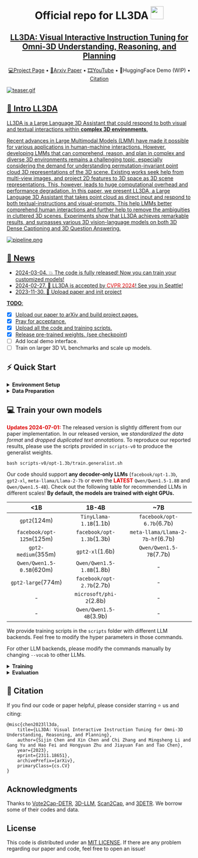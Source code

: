 <div align= "center">
    <h1> Official repo for LL3DA <img src="./assets/icon.png" width="35px"></h1>

</div>

<div align="center">
    <h2> <a href="https://ll3da.github.io/">LL3DA: Visual Interactive Instruction Tuning for Omni-3D Understanding, Reasoning, and Planning</a></h2>

<p align="center">
  <a href="https://ll3da.github.io/">💻Project Page</a> •
  <a href="https://arxiv.org/abs/2311.18651">📄Arxiv Paper</a> •
  <a href="https://www.youtube.com/watch?v=224JzkdHjfg">🎞YouTube</a> •
  🤗HuggingFace Demo (WIP) •
  <a href="#-citation">Citation
</p>

</div>

![teaser.gif](assets/teaser-simutaneous.gif)


## 🏃 Intro LL3DA

LL3DA is a Large Language 3D Assistant that could respond to both visual and textual interactions within **complex 3D environments**.
<!-- 
<details>
    <summary><b>Technical details</b></summary> -->

Recent advances in Large Multimodal Models (LMM) have made it possible for various applications in human-machine interactions. However, developing LMMs that can comprehend, reason, and plan in complex and diverse 3D environments remains a challenging topic, especially considering the demand for understanding permutation-invariant point cloud 3D representations of the 3D scene. Existing works seek help from multi-view images, and project 2D features to 3D space as 3D scene representations. This, however, leads to huge computational overhead and performance degradation. In this paper, we present LL3DA, a Large Language 3D Assistant that takes point cloud as direct input and respond to both textual-instructions and visual-prompts. This help LMMs better comprehend human interactions and further help to remove the ambiguities in cluttered 3D scenes. Experiments show that LL3DA achieves remarkable results, and surpasses various 3D vision-language models on both 3D Dense Captioning and 3D Question Answering.

![pipeline.png](assets/pipeline.png)


## 🚩 News

- 2024-03-04. 💥 The code is fully released! Now you can train your customized models!
- 2024-02-27. 🎉 LL3DA is accepted by <font color="#dd0000">CVPR 2024</font>! See you in Seattle!
- 2023-11-30. 📣 Upload paper and init project

**TODO**:

- [x] Upload our paper to arXiv and build project pages.
- [x] Pray for acceptance.
- [x] Upload all the code and training scripts.
- [x] Release pre-trained weights. (see [checkpoint](https://huggingface.co/CH3COOK/LL3DA-weight-release/blob/main/ll3da-opt-1.3b.pth))
- [ ] Add local demo interface.
- [ ] Train on larger 3D VL benchmarks and scale up models.

## ⚡ Quick Start

<details>
  <summary><b>Environment Setup</b></summary>

**Step 1. Build Dependencies.** Our code is tested with CUDA 11.6 and Python 3.8.16. To run the codes, you should first install the following packages:

```
h5py
scipy
cython
plyfile
'trimesh>=2.35.39,<2.35.40'
'networkx>=2.2,<2.3'
'torch=1.13.1+cu116'
'transformers>=4.37.0'
```

After that, build the `pointnet2` and accelerated `giou` from source:

```{bash}
cd third_party/pointnet2
python setup.py install
```

```{bash}
cd utils
python cython_compile.py build_ext --inplace
```

**Step 2. Download pre-trained embeddings.** Download the pre-processed BERT embedding weights from [huggingface](https://huggingface.co/CH3COOK/bert-base-embedding/tree/main) and store them under the [`./bert-base-embedding`](./bert-base-embedding) folder. The weights are **the same** from the official BERT model, we just modified the names of certain parameters.

</details>



<details>
  <summary><b>Data Preparation</b></summary>

Our repo requires the 3D data from ScanNet, the natural language annotations, and the pre-trained LLM weights.

**Step 1. Download and Prepare the ScanNet 3D Data.**

**<font color="#dd0000">Updates 2024-07-01:</font>** You can download the pre-processed data from [here](https://huggingface.co/CH3COOK/LL3DA-weight-release/blob/main/scannet_data.zip).


1. Follow the instructions [here](https://github.com/ch3cook-fdu/Vote2Cap-DETR/tree/master/data/scannet) and download the ScanNetV2 dataset. 
2. Change the `SCANNET_DIR` to the scans folder in [`data/scannet/batch_load_scannet_data.py`](https://github.com/ch3cook-fdu/Vote2Cap-DETR/blob/master/data/scannet/batch_load_scannet_data.py#L16), and run the following commands.
```{bash}
cd data/scannet/
python batch_load_scannet_data.py
```

**Step 2. Prepare Language Annotations**

To train the model, you are required to prepare language annotations from `ScanRefer`, `Nr3D`, `ScanQA`, and the ScanNet part of `3D-LLM`.

1. `ScanRefer`. Follow the commands [here](https://github.com/daveredrum/ScanRefer) to download the `ScanRefer` dataset.
2. `Nr3D`. Follow the commands [here](https://referit3d.github.io/#dataset) to download the `Nr3D` dataset, and [pre-process](https://github.com/ch3cook-fdu/Vote2Cap-DETR/blob/master/data/parse_nr3d.py) it.
3. `ScanQA`. Follow the commands [here](https://github.com/ATR-DBI/ScanQA/blob/main/docs/dataset.md) to download the `ScanQA` dataset.
4. `3D-LLM`. The data are located at [here](./data/3D_LLM). We have also shared our pre-processing scripts [here](./data/3D_LLM/pre-process-3D-LLM.py).

We will update the latest released data (V3) from 3D-LLM.


Finally, organize the files into the following folders:

```
./data/
  ScanRefer/
    ScanRefer_filtered_train.json
    ScanRefer_filtered_train.txt
    ScanRefer_filtered_val.json
    ScanRefer_filtered_val.txt

  Nr3D/
    nr3d_train.json
    nr3d_train.txt
    nr3d_val.json
    nr3d_val.txt

  ScanQA/
    ScanQA_v1.0_test_w_obj.json
    ScanQA_v1.0_test_wo_obj.json
    ScanQA_v1.0_train.json
    ScanQA_v1.0_val.json

  3D_LLM/
    3d_llm_embodied_dialogue_filtered_train.json
    3d_llm_embodied_dialogue_filtered_val.json
    3d_llm_embodied_planning_filtered_train.json
    3d_llm_embodied_planning_filtered_val.json
    3d_llm_scene_description_train.json
    3d_llm_scene_description_val.json
```

**Step 3. \[Optional\] Download Pre-trained LLM weights.** If your server has no trouble auto-downloading weights from huggingface🤗, feel free to skip this step.

Download files from the `opt-1.3b` checkpoint (or any other decoder-only LLM) at [huggingface](https://huggingface.co/facebook/opt-1.3b/tree/main), and store them under the `./facebook/opt-1.3b` directory. Make sure the required files are downloaded:
```
./facebook/opt-1.3b/
  config.json
  merges.txt
  pytorch_model.bin
  special_tokens_map.json
  tokenizer_config.json
  vocab.json
```


</details>




## 💻 Train your own models

**<font color="#dd0000">Updates 2024-07-01:</font>** The released version is slightly different from our paper implementation. In our released version, we *standardized the data format* and *dropped duplicated text annotations*. To reproduce our reported results, please use the scripts provided in `scripts-v0` to produce the generalist weights.

```
bash scripts-v0/opt-1.3b/train.generalist.sh
```

Our code should support **any decoder-only LLMs** (`facebook/opt-1.3b`, `gpt2-xl`, `meta-llama/Llama-2-7b` or even the **<font color="#dd0000">LATEST</font>** `Qwen/Qwen1.5-1.8B` and `Qwen/Qwen1.5-4B`). Check out the following table for recommended LLMs in different scales! **By default, the models are trained with eight GPUs.**

|            <1B            |           1B-4B           |                ~7B               |
|:-------------------------:|:-------------------------:|:--------------------------------:|
|        `gpt2`(124m)       |   `TinyLlama-1.1B`(1.1b)  |     `facebook/opt-6.7b`(6.7b)    |
| `facebook/opt-125m`(125m) | `facebook/opt-1.3b`(1.3b) | `meta-llama/Llama-2-7b-hf`(6.7b) |
|    `gpt2-medium`(355m)    |      `gpt2-xl`(1.6b)      |      `Qwen/Qwen1.5-7B`(7.7b)     |
| `Qwen/Qwen1.5-0.5B`(620m) | `Qwen/Qwen1.5-1.8B`(1.8b) |                 -                |
|     `gpt2-large`(774m)    | `facebook/opt-2.7b`(2.7b) |                 -                |
|             -             |  `microsoft/phi-2`(2.8b)  |                 -                |
|             -             |  `Qwen/Qwen1.5-4B`(3.9b)  |                 -                |

We provide training scripts in the `scripts` folder with different LLM backends. Feel free to modify the hyper parameters in those commands.

For other LLM backends, please modify the commands manually by changing `--vocab` to other LLMs.


<details>
  <summary><b>Training</b></summary>

  To train the model as a 3D generalist: (We have also uploaded the pre-trained weights to [huggingface](https://huggingface.co/CH3COOK/LL3DA-weight-release/blob/main/ll3da-opt-1.3b.pth).)

  ```{bash}
  bash scripts/opt-1.3b/train.generalist.sh
  ```

  After the model is trained, you can tune the model on ScanQA for 3D Question Answering:

  ```{bash}
  bash scripts/opt-1.3b/tuning.scanqa.sh
  ```

  And, on ScanRefer / Nr3D for 3D Dense Captioning:

  ```{bash}
  bash scripts/opt-1.3b/tuning.scanrefer.sh
  bash scripts/opt-1.3b/tuning.nr3d.sh
  ```

  You can also tune the model to predict bounding boxes for open vocabulary object detection!

  ```{bash}
  bash scripts/opt-1.3b/tuning.ovdet.sh
  ```

</details>

<details>
  <summary><b>Evaluation</b></summary>

  To evaluate the model as a 3D generalist:

  ```{bash}
  bash scripts/opt-1.3b/eval.generalist.sh
  ```

  On ScanQA for 3D Question Answering:

  ```{bash}
  bash scripts/opt-1.3b/eval.scanqa.sh
  ```

  And, on ScanRefer / Nr3D for 3D Dense Captioning:

  ```{bash}
  bash scripts/opt-1.3b/eval.scanrefer.sh
  bash scripts/opt-1.3b/eval.nr3d.sh
  ```

</details>


## 📖 Citation

If you find our code or paper helpful, please consider starring ⭐ us and citing:

```{bibtex}
@misc{chen2023ll3da,
    title={LL3DA: Visual Interactive Instruction Tuning for Omni-3D Understanding, Reasoning, and Planning}, 
    author={Sijin Chen and Xin Chen and Chi Zhang and Mingsheng Li and Gang Yu and Hao Fei and Hongyuan Zhu and Jiayuan Fan and Tao Chen},
    year={2023},
    eprint={2311.18651},
    archivePrefix={arXiv},
    primaryClass={cs.CV}
}
```

## Acknowledgments

Thanks to [Vote2Cap-DETR](https://github.com/ch3cook-fdu/Vote2Cap-DETR), [3D-LLM](https://github.com/UMass-Foundation-Model/3D-LLM), [Scan2Cap](https://github.com/daveredrum/Scan2Cap), and [3DETR](https://github.com/facebookresearch/3detr). We borrow some of their codes and data.


## License

This code is distributed under an [MIT LICENSE](LICENSE). If there are any problem regarding our paper and code, feel free to open an issue!
